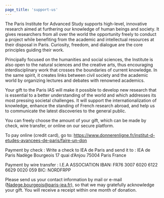 ```yaml
---
page_title: 'support-us'
---
```


The Paris Institute for Advanced Study supports high-level, innovative research aimed at furthering our knowledge of human beings and society. It gives researchers from all over the world the opportunity freely to conduct a project while benefiting from the academic and intellectual resources at their disposal in Paris. Curiosity, freedom, and dialogue are the core principles guiding their work.

Principally focused on the humanities and social sciences, the Institute is also open to the natural sciences and the creative arts, thus encouraging interdisciplinary work that crosses the boundaries of current knowledge. In the same spirit, it creates links between civil society and the academic world by organizing lectures and debates with renowned academics.

Your gift to the Paris IAS will make it possible to develop new research that is essential to a better understanding of the world and which addresses its most pressing societal challenges. It will support the internationalization of knowledge, enhance the standing of French research abroad, and help us to communicate the latest discoveries to the general public.

You can freely choose the amount of your gift, which can be made by check, wire transfer, or online on our secure platform.

To pay online (credit card), go to:
https://www.donnerenligne.fr/institut-d-etudes-avancees-de-paris/faire-un-don

Payment by check :
Write a check to IEA de Paris and send it to :
IEA de Paris
Nadège Bourgeois
17 quai d’Anjou
75004 Paris
France

Payment by wire transfer :
I.E.A ASSOCIATION
IBAN: FR76 3007 6020 6122 6629 0020 059
BIC: NORDFRPP

Please send us your contact information by mail or e-mail (Nadege.bourgeois@paris-iea.fr), so that we may gratefully acknowledge your gift. You will receive a receipt within one month of donation.
